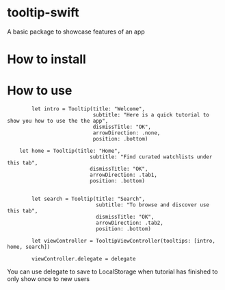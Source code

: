 # tooltip-swift
A basic package to showcase features of an app

# How to install



# How to use

```
		let intro = Tooltip(title: "Welcome",
							subtitle: "Here is a quick tutorial to show you how to use the the app",
							dismissTitle: "OK",
							arrowDirection: .none,
							position: .bottom)
              
    let home = Tooltip(title: "Home",
						   subtitle: "Find curated watchlists under this tab",
						   dismissTitle: "OK",
						   arrowDirection: .tab1,
						   position: .bottom)


		let search = Tooltip(title: "Search",
							 subtitle: "To browse and discover use this tab",
							 dismissTitle: "OK",
							 arrowDirection: .tab2,
							 position: .bottom)

		let viewController = TooltipViewController(tooltips: [intro, home, search])

		viewController.delegate = delegate

```

You can use delegate to save to LocalStorage when tutorial has finished to only show once to new users
